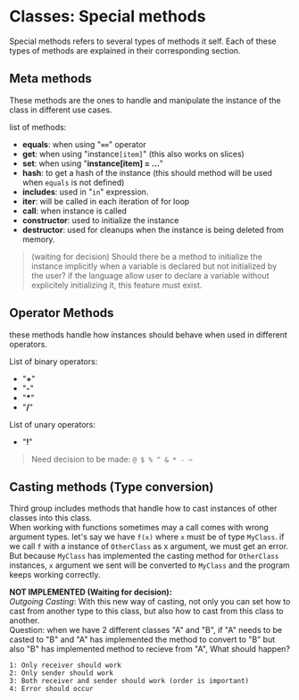 # Classes: Special methods

Special methods refers to several types of methods it self.
Each of these types of methods are explained in their corresponding section.



## Meta methods

These methods are the ones to handle and manipulate the instance of the class in different use cases.

list of methods:

- **equals**: when using "**`==`**" operator
- **get**: when using "instance`[item]`" (this also works on slices)
- **set**: when using "**instance[item] = ...**"
- **hash**: to get a hash of the instance (this should method will be used when `equals` is not defined)
- **includes**: used in "`in`" expression.
- **iter**: will be called in each iteration of for loop
- **call**: when instance is called
- **constructor**: used to initialize the instance
- **destructor**: used for cleanups when the instance is being deleted from memory.
> (waiting for decision) Should there be a method to initialize the instance implicitly when a variable is declared but not initialized by the user? if the language allow user to declare a variable without explicitely initializing it, this feature must exist.



## Operator Methods

these methods handle how instances should behave when used in different operators.

List of binary operators:
- "**+**"
- "**-**"
- "**\***"
- "**/**"

List of unary operators:
- "**!**"

> Need decision to be made: `@ $ % ^ & * - ~`



## Casting methods (Type conversion)

Third group includes methods that handle how to cast instances of other classes into this class.\
When working with functions sometimes may a call comes with wrong argument types. let's say we have `f(x)` where `x` must be of type `MyClass`. if we call `f` with a instance of `OtherClass` as x argument, we must get an error. But because `MyClass` has implemented the casting method for `OtherClass` instances, `x` argument we sent will be converted to `MyClass` and the program keeps working correctly.

**NOT IMPLEMENTED (Waiting for decision):**\
*Outgoing Casting*: With this new way of casting, not only you can set how to cast from another type to this class, but also how to cast from this class to another.\
Question: when we have 2 different classes "A" and "B", if "A" needs to be casted to "B" and "A" has implemented the method to convert to "B" but also "B" has implemented method to recieve from "A", What should happen?

    1: Only receiver should work
    2: Only sender should work
    3: Both receiver and sender should work (order is important)
    4: Error should occur
